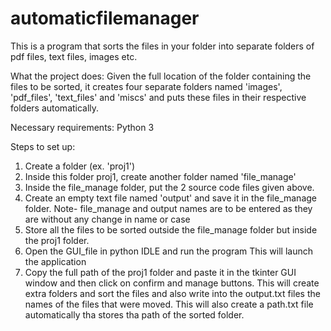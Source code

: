# automaticfilemanager
This is a program that sorts the files in your folder into separate folders of pdf files, text files, images etc.

What the project does:
Given the full location of the folder containing the files to be sorted, it creates four separate folders named 'images', 'pdf_files', 'text_files' and 'miscs' and puts these
files in their respective folders automatically.

Necessary requirements:
Python 3

Steps to set up:
1) Create a folder (ex. 'proj1')
2) Inside this folder proj1, create another folder named 'file_manage'
3) Inside the file_manage folder, put the 2 source code files given above. 
4) Create an empty text file named 'output' and save it in the file_manage folder.
Note- file_manage and output names are to be entered as they are without any change in name or case
5) Store all the files to be sorted outside the file_manage folder but inside the proj1 folder.
6) Open the GUI_file in python IDLE and run the program
This will launch the application
7) Copy the full path of the proj1 folder and paste it in the tkinter GUI window and then click on confirm and manage buttons.
This will create extra folders and sort the files and also write into the output.txt files the names of the files that were moved.
This will also create a path.txt file automatically tha stores tha path of the sorted folder.
